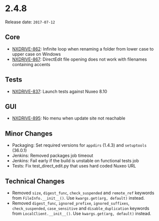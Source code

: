 # 2.4.8

Release date: `2017-07-12`

## Core

- [NXDRIVE-862](https://hyland.atlassian.net/browse/NXDRIVE-862): Infinite loop when renaming a folder from lower case to upper case on Windows
- [NXDRIVE-867](https://hyland.atlassian.net/browse/NXDRIVE-867): DirectEdit file opening does not work with filenames containing accents

## Tests

- [NXDRIVE-837](https://hyland.atlassian.net/browse/NXDRIVE-837): Launch tests against Nuxeo 8.10

## GUI

- [NXDRIVE-895](https://hyland.atlassian.net/browse/NXDRIVE-895): No menu when update site not reachable

## Minor Changes

- Packaging: Set required versions for `appdirs` (1.4.3) and `setuptools` (36.0.1)
- Jenkins: Removed packages job timeout
- Jenkins: Fail early if the build is unstable on functional tests job
- Tests: Fix test_direct_edit.py that uses hard coded Nuxeo URL

## Technical Changes

- Removed `size`, `digest_func`, `check_suspended` and `remote_ref` keywords from `FileInfo.__init__()`. Use `kwargs.get(arg, default)` instead.
- Removed `digest_func`, `ignored_prefixe`, `ignored_suffixes`, `check_suspended`, `case_sensitive` and `disable_duplication` keywords from `LocalClient.__init__()`. Use `kwargs.get(arg, default)` instead.
